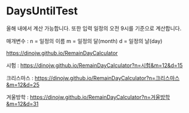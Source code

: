 # DaysUntilTest

올해 내에서 계산 가능합니다.
또한 입력 일정의 오전 9시를 기준으로 계산합니다.

매개변수 :
n = 일정의 이름
m = 일정의 달(month)
d = 일정의 날(day)

https://dinojw.github.io/RemainDayCalculator


시험 : https://dinojw.github.io/RemainDayCalculator?n=시험&m=12&d=15

크리스마스 : https://dinojw.github.io/RemainDayCalculator?n=크리스마스&m=12&d=25

겨울방학 : https://dinojw.github.io/RemainDayCalculator?n=겨울방학&m=12&d=31
